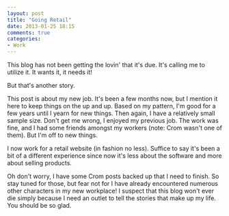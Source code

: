 ```yaml
---
layout: post
title: "Going Retail"
date: 2013-01-25 18:15
comments: true
categories: 
- Work
---
```

This blog has not been getting the lovin' that it's due.  It's calling me to utilize it.  It wants it, it needs it!

But that's another story.

This post is about my new job.  It's been a few months now, but I mention it here to keep things on the up and up.  Based on my pattern, I'm good for a few years until I yearn for new things.  Then again, I have a relatively small sample size.  Don't get me wrong, I enjoyed my previous job.  The work was fine, and I had some friends amongst my workers (note: Crom wasn't one of them).  But I'm off to new things.  

I now work for a retail website (in fashion no less).  Suffice to say it's been a bit of a different experience since now it's less about the software and more about selling products.

Oh don't worry, I have some Crom posts backed up that I need to finish.  So stay tuned for those, but fear not for I have already encountered numerous other characters in my new workplace!  I suspect that this blog won't ever die simply because I need an outlet to tell the stories that make up my life.  You should be so glad.

